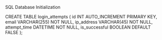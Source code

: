 SQL Database Initialization

CREATE TABLE login_attempts (
    id INT AUTO_INCREMENT PRIMARY KEY,
    email VARCHAR(255) NOT NULL,
    ip_address VARCHAR(45) NOT NULL,
    attempt_time DATETIME NOT NULL,
    is_successful BOOLEAN DEFAULT FALSE
);